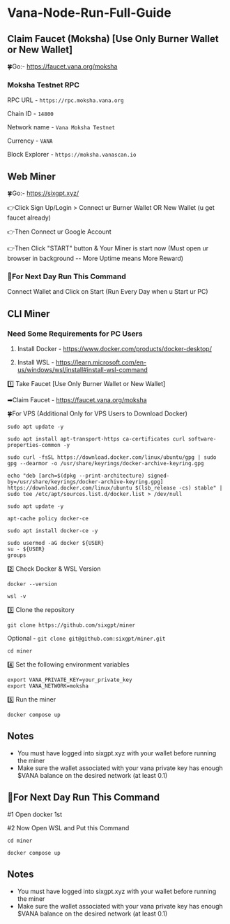 # Vana-Node-Run-Full-Guide

## Claim Faucet (Moksha) [Use Only Burner Wallet or New Wallet]

🍀Go:- https://faucet.vana.org/moksha

### Moksha Testnet RPC

RPC URL - ``` https://rpc.moksha.vana.org ```

Chain ID - ``` 14800 ```

Network name - ``` Vana Moksha Testnet ```

Currency - ``` VANA ```

Block Explorer - ``` https://moksha.vanascan.io ```

## Web Miner

🍀Go:- https://sixgpt.xyz/

👉Click Sign Up/Login > Connect ur Burner Wallet OR New Wallet (u get faucet already)

👉Then Connect ur Google Account 

👉Then Click "START" button & Your Miner is start now (Must open ur browser in background -- More Uptime means More Reward)

### 🔶For Next Day Run This Command
Connect Wallet and Click on Start (Run Every Day when u Start ur PC)

## CLI Miner

### Need Some Requirements for PC Users

1. Install Docker - https://www.docker.com/products/docker-desktop/

2. Install WSL - https://learn.microsoft.com/en-us/windows/wsl/install#install-wsl-command

1️⃣ Take Faucet [Use Only Burner Wallet or New Wallet]

➡Claim Faucet - https://faucet.vana.org/moksha

🍀For VPS (Additional Only for VPS Users to Download Docker)
```
sudo apt update -y
```
```
sudo apt install apt-transport-https ca-certificates curl software-properties-common -y
```
```
sudo curl -fsSL https://download.docker.com/linux/ubuntu/gpg | sudo gpg --dearmor -o /usr/share/keyrings/docker-archive-keyring.gpg
```
```
echo "deb [arch=$(dpkg --print-architecture) signed-by=/usr/share/keyrings/docker-archive-keyring.gpg] https://download.docker.com/linux/ubuntu $(lsb_release -cs) stable" | sudo tee /etc/apt/sources.list.d/docker.list > /dev/null
```
```
sudo apt update -y
```
```
apt-cache policy docker-ce
```
```
sudo apt install docker-ce -y
```
```
sudo usermod -aG docker ${USER}
su - ${USER}
groups
```

2️⃣ Check Docker & WSL Version
```
docker --version
```
```
wsl -v
```

3️⃣ Clone the repository
```
git clone https://github.com/sixgpt/miner
```

Optional - ``` git clone git@github.com:sixgpt/miner.git ```

```
cd miner
```

4️⃣ Set the following environment variables
```
export VANA_PRIVATE_KEY=your_private_key
export VANA_NETWORK=moksha
```

5️⃣ Run the miner
```
docker compose up
```

## Notes
- You must have logged into sixgpt.xyz with your wallet before running the miner
- Make sure the wallet associated with your vana private key has enough $VANA balance on the desired network (at least 0.1)


## 🔶For Next Day Run This Command

#1 Open docker 1st 

#2 Now Open WSL and Put this Command 
```
cd miner
```
```
docker compose up
```

## Notes
- You must have logged into sixgpt.xyz with your wallet before running the miner
- Make sure the wallet associated with your vana private key has enough $VANA balance on the desired network (at least 0.1)
